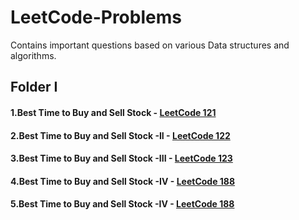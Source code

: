 # LeetCode-Problems

Contains important questions based on various Data structures and algorithms.

## Folder I 

#### 1.Best Time to Buy and Sell Stock - <a href="https://leetcode.com/problems/best-time-to-buy-and-sell-stock/">LeetCode 121</a>
#### 2.Best Time to Buy and Sell Stock -II - <a href="https://leetcode.com/problems/best-time-to-buy-and-sell-stock-ii/">LeetCode 122</a>
#### 3.Best Time to Buy and Sell Stock -III - <a href="https://leetcode.com/problems/best-time-to-buy-and-sell-stock-iii/">LeetCode 123</a>
#### 4.Best Time to Buy and Sell Stock -IV - <a href="https://leetcode.com/problems/best-time-to-buy-and-sell-stock-iv/">LeetCode 188</a>
#### 5.Best Time to Buy and Sell Stock -IV - <a href="https://leetcode.com/problems/best-time-to-buy-and-sell-stock-with-cooldown/">LeetCode 188</a>
